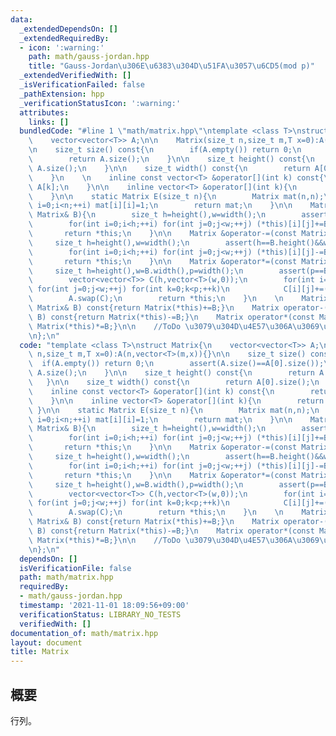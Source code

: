 ```yaml
---
data:
  _extendedDependsOn: []
  _extendedRequiredBy:
  - icon: ':warning:'
    path: math/gauss-jordan.hpp
    title: "Gauss-Jordan\u306E\u6383\u304D\u51FA\u3057\u6CD5(mod p)"
  _extendedVerifiedWith: []
  _isVerificationFailed: false
  _pathExtension: hpp
  _verificationStatusIcon: ':warning:'
  attributes:
    links: []
  bundledCode: "#line 1 \"math/matrix.hpp\"\ntemplate <class T>\nstruct Matrix{\n\
    \    vector<vector<T>> A;\n\n    Matrix(size_t n,size_t m,T x=0):A(n,vector<T>(m,x)){}\n\
    \n    size_t size() const{\n        if(A.empty()) return 0;\n        assert(A.size()==A[0].size());\n\
    \        return A.size();\n    }\n\n    size_t height() const{\n        return\
    \ A.size();\n    }\n\n    size_t width() const{\n        return A[0].size();\n\
    \    }\n    \n    inline const vector<T> &operator[](int k) const{\n        return\
    \ A[k];\n    }\n\n    inline vector<T> &operator[](int k){\n        return A[k];\n\
    \    }\n\n    static Matrix E(size_t n){\n        Matrix mat(n,n);\n        for(int\
    \ i=0;i<n;++i) mat[i][i]=1;\n        return mat;\n    }\n\n    Matrix &operator+=(const\
    \ Matrix& B){\n        size_t h=height(),w=width();\n        assert(h==B.height()&&w==B.width());\n\
    \        for(int i=0;i<h;++i) for(int j=0;j<w;++j) (*this)[i][j]+=B[i][j];\n \
    \       return *this;\n    }\n\n    Matrix &operator-=(const Matrix& B){\n   \
    \     size_t h=height(),w=width();\n        assert(h==B.height()&&w==B.width());\n\
    \        for(int i=0;i<h;++i) for(int j=0;j<w;++j) (*this)[i][j]-=B[i][j];\n \
    \       return *this;\n    }\n\n    Matrix &operator*=(const Matrix& B){\n   \
    \     size_t h=height(),w=B.width(),p=width();\n        assert(p==B.height());\n\
    \        vector<vector<T>> C(h,vector<T>(w,0));\n        for(int i=0;i<h;++i)\
    \ for(int j=0;j<w;++j) for(int k=0;k<p;++k)\n            C[i][j]+=(*this)[i][k]*B[k][j];\n\
    \        A.swap(C);\n        return *this;\n    }\n    \n    Matrix operator+(const\
    \ Matrix& B) const{return Matrix(*this)+=B;}\n    Matrix operator-(const Matrix&\
    \ B) const{return Matrix(*this)-=B;}\n    Matrix operator*(const Matrix& B) const{return\
    \ Matrix(*this)*=B;}\n\n    //ToDo \u3079\u304D\u4E57\u306A\u3069\u3092\u66F8\u304F\
    \n};\n"
  code: "template <class T>\nstruct Matrix{\n    vector<vector<T>> A;\n\n    Matrix(size_t\
    \ n,size_t m,T x=0):A(n,vector<T>(m,x)){}\n\n    size_t size() const{\n      \
    \  if(A.empty()) return 0;\n        assert(A.size()==A[0].size());\n        return\
    \ A.size();\n    }\n\n    size_t height() const{\n        return A.size();\n \
    \   }\n\n    size_t width() const{\n        return A[0].size();\n    }\n    \n\
    \    inline const vector<T> &operator[](int k) const{\n        return A[k];\n\
    \    }\n\n    inline vector<T> &operator[](int k){\n        return A[k];\n   \
    \ }\n\n    static Matrix E(size_t n){\n        Matrix mat(n,n);\n        for(int\
    \ i=0;i<n;++i) mat[i][i]=1;\n        return mat;\n    }\n\n    Matrix &operator+=(const\
    \ Matrix& B){\n        size_t h=height(),w=width();\n        assert(h==B.height()&&w==B.width());\n\
    \        for(int i=0;i<h;++i) for(int j=0;j<w;++j) (*this)[i][j]+=B[i][j];\n \
    \       return *this;\n    }\n\n    Matrix &operator-=(const Matrix& B){\n   \
    \     size_t h=height(),w=width();\n        assert(h==B.height()&&w==B.width());\n\
    \        for(int i=0;i<h;++i) for(int j=0;j<w;++j) (*this)[i][j]-=B[i][j];\n \
    \       return *this;\n    }\n\n    Matrix &operator*=(const Matrix& B){\n   \
    \     size_t h=height(),w=B.width(),p=width();\n        assert(p==B.height());\n\
    \        vector<vector<T>> C(h,vector<T>(w,0));\n        for(int i=0;i<h;++i)\
    \ for(int j=0;j<w;++j) for(int k=0;k<p;++k)\n            C[i][j]+=(*this)[i][k]*B[k][j];\n\
    \        A.swap(C);\n        return *this;\n    }\n    \n    Matrix operator+(const\
    \ Matrix& B) const{return Matrix(*this)+=B;}\n    Matrix operator-(const Matrix&\
    \ B) const{return Matrix(*this)-=B;}\n    Matrix operator*(const Matrix& B) const{return\
    \ Matrix(*this)*=B;}\n\n    //ToDo \u3079\u304D\u4E57\u306A\u3069\u3092\u66F8\u304F\
    \n};\n"
  dependsOn: []
  isVerificationFile: false
  path: math/matrix.hpp
  requiredBy:
  - math/gauss-jordan.hpp
  timestamp: '2021-11-01 18:09:56+09:00'
  verificationStatus: LIBRARY_NO_TESTS
  verifiedWith: []
documentation_of: math/matrix.hpp
layout: document
title: Matrix
---
```


## 概要
行列。

